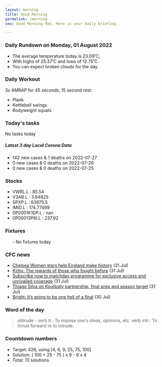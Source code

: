 ```yaml
---
layout: morning
title: Good Morning
permalink: /morning
seo: Good Morning Mat, Here is your daily briefing

---
```


<!-- weather_marker starts -->
### Daily Rundown on Monday, 01 August 2022

- The average temperature today is 23.09˚C;
- With highs of 25.37˚C and lows of 12.75˚C.
- You can expect broken clouds for the day.

<!-- weather_marker ends -->

### Daily Workout
<!-- workout_marker starts -->
3x AMRAP for 45 seconds, 15 second rest:

- Plank
- Kettlebell swings
- Bodyweight squats

<!-- workout_marker ends -->

### Today's tasks
<!-- task_marker starts -->
No tasks today
<!-- task_marker ends -->

<!-- c19_marker starts -->
##### Latest 3 day Local Corona Data

- 142 new cases & 1 deaths on 2022-07-27
- 0 new cases & 0 deaths on 2022-07-26
- 0 new cases & 0 deaths on 2022-07-25

<!-- c19_marker ends -->

### Stocks

<!-- stocks_marker starts -->

- VWRL.L : 85.54
- V3AB.L : 3.84825
- SPXP.L : 63975.5
- IMID.L : 174.77499
- 0P0001K1DP.L : nan
- 0P00013P6I.L : 237.92

<!-- stocks_marker ends -->

### Fixtures

<!-- sports_marker starts -->

<ul>
- No fixtures today</ul>

<!-- sports_marker ends -->

### CFC news

<!-- cfc_marker starts -->
- [Chelsea Women stars help England make history](https://chelseafc.com/en/news/article/chelsea-women-stars-help-england-make-history) (31 Jul)
- [Kirby: The rewards of those who fought before](https://chelseafc.com/en/news/article/kirby-the-rewards-of-those-who-fought-before) (31 Jul)
- [Subscribe now to matchday programme for exclusive access and unrivalled coverage](https://chelseafc.com/en/news/article/subscribe-now-to-matchday-programme-for-exclusive-access-and-unrivalled) (31 Jul)
- [Thiago Silva on Koulibaly partnership, final prep and season target](https://chelseafc.com/en/news/article/thiago-silva-on-koulibaly-partnership-final-prep-and-season-target) (31 Jul)
- [Bright: It’s going to be one hell of a final](https://chelseafc.com/en/news/article/bright-its-going-to-be-one-hell-of-a-final) (30 Jul)

<!-- cfc_marker ends -->

### Word of the day
<!-- word_marker starts -->

 > obtrude - verb tr.: To impose one's ideas, opinions, etc. verb intr.: To thrust forward or to intrude.

<!-- word_marker ends -->

### Countdown numbers
<!-- game_marker starts -->

- Target: 426, using [4, 6, 9, 25, 75, 100]
- Solution: ( 100 + 25 - 75 ) x 9 - 6 x 4
- Total: 13 solutions.

<!-- game_marker ends -->